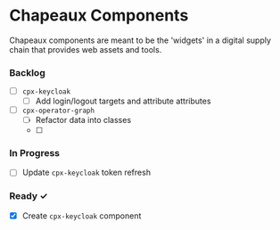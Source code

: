 # Chapeaux Components
Chapeaux components are meant to be the 'widgets' in a digital
supply chain that provides web assets and tools.

### Backlog
- [ ] `cpx-keycloak`
  - [ ] Add login/logout targets and attribute attributes
- [ ] `cpx-operator-graph`
  - [ ] Refactor data into classes
  - [ ] 

### In Progress
- [ ] Update `cpx-keycloak` token refresh

### Ready ✓
- [x] Create `cpx-keycloak` component